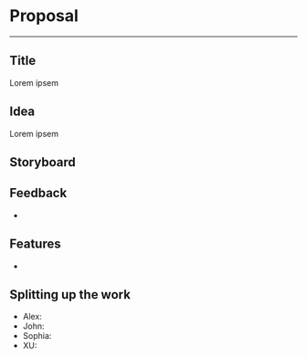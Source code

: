 # Proposal
---
## Title
Lorem ipsem

## Idea
Lorem ipsem

## Storyboard

## Feedback
*

## Features
*

## Splitting up the work
* Alex:
* John:
* Sophia:
* XU:
